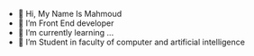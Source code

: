 - 👋 Hi, My Name Is Mahmoud 
- 👀 I’m Front End developer 
- 🌱 I’m currently learning ...
- 💞️ I’m Student in faculty of computer and artificial intelligence 


<!---
Eng1Mahmoud/Eng1Mahmoud is a ✨ special ✨ repository because its `README.md` (this file) appears on your GitHub profile.
You can click the Preview link to take a look at your changes.
--->
